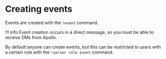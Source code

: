 # Creating events

Events are created with the `!event` command.

!!! info
    Event creation occurs in a direct message, so you must be able to receive DMs
    from Apollo.

By default anyone can create events, but this can be restricted to users with a
certain role with the `!server role event` command.
